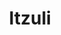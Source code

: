 ---
title: Itzuli
description: Testu bat itzuli
layout: text
url: itzuli/testua
script: translateText
---